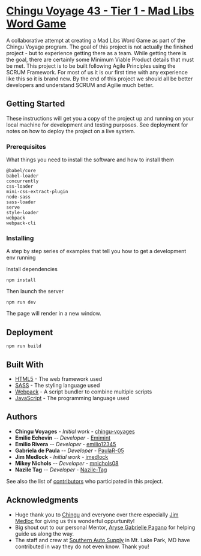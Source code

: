 # [Chingu Voyage 43 - Tier 1 - Mad Libs Word Game](https://github.com/chingu-voyages/v43-tier1-team-09)

A collaborative attempt at creating a Mad Libs Word Game as part of the Chingu Voyage program. The goal of this project is not actually the finished project - but to experience getting there as a team. While getting there is the goal, there are certainly some Minimum Viable Product details that must be met. This project is to be built following Agile Principles using the SCRUM Framework. For most of us it is our first time with any experience like this so it is brand new. By the end of this project we should all be better developers and understand SCRUM and Agilie much better.

## Getting Started

These instructions will get you a copy of the project up and running on your local machine for development and testing purposes. See deployment for notes on how to deploy the project on a live system.

### Prerequisites

What things you need to install the software and how to install them

```
@babel/core
babel-loader
concurrently
css-loader
mini-css-extract-plugin
node-sass
sass-loader
serve
style-loader
webpack
webpack-cli
```

### Installing

A step by step series of examples that tell you how to get a development env running

Install dependencies

```
npm install
```

Then launch the server

```
npm run dev
```

The page will render in a new window.

## Deployment

```
npm run build
```

## Built With

* [HTML5](https://developer.mozilla.org/en-US/docs/Glossary/HTML5) - The web framework used
* [SASS](https://sass-lang.com/) - The styling language used
* [Webpack](https://webpack.js.org/) - A script bundler to combine multiple scripts
* [JavaScript](https://developer.mozilla.org/en-US/docs/Web/JavaScript) - The programming language used

## Authors

* **Chingu Voyages** - *Initial work* - [chingu-voyages](https://github.com/chingu-voyages)
* **Emilie Echevin** -- *Developer* - [Emimint](https://github.com/Emimint)
* **Emilio Rivera** -- *Developer* - [emilio12345](https://github.com/emilio12345) 
* **Gabriela de Paula** -- *Developer* - [PaulaR-05](https://github.com/PaulaR-05) 
* **Jim Medlock** - *Initial work* - [jmedlock](https://github.com/jdmedlock)
* **Mikey Nichols** -- *Developer* - [mnichols08](https://github.com/mnichols08)
* **Nazile Tag** -- *Developer* - [Nazile-Tag](https://github.com/Nazile-Tag) 

See also the list of [contributors](/CONTRIBUTORS.md) who participated in this project. 

## Acknowledgments

* Huge thank you to [Chingu](https://www.chingu.io/) and everyone over there especially [Jim Medloc](https://github.com/jdmedlock) for giving us this wonderful oppurtunity! 
* Big shout out to our personal Mentor,  [Aryse Gabrielle Pagano](https://github.com/medic1111) for helping guide us along the way.
* The staff and crew at [Southern Auto Supply](https://www.napaonline.com/en/md/oakland/store/804877) in Mt. Lake Park, MD have contributed in way they do not even know. Thank you!
